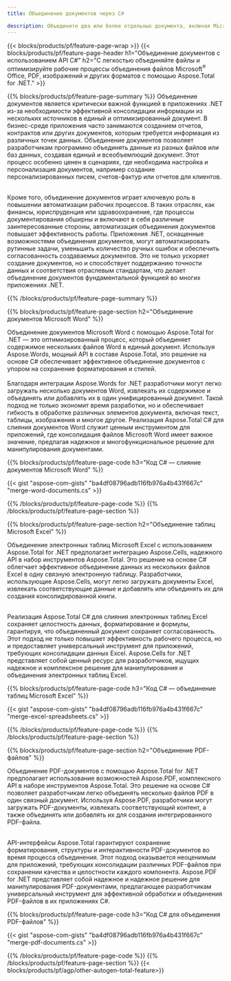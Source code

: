 ```yaml
---
title: Объединение документов через C# 

description: Объедините два или более отдельных документа, включая Microsoft Word, Excel, PowerPoint, PDF и изображения, с помощью приложения C#. Проверьте результаты объединения онлайн через приложение.
---
```


{{< blocks/products/pf/feature-page-wrap >}}
{{< blocks/products/pf/feature-page-header h1="Объединение документов с использованием API C#" h2="С легкостью объединяйте файлы и оптимизируйте рабочие процессы объединения файлов Microsoft<sup>&reg;</sup> Office, PDF, изображений и других форматов с помощью Aspose.Total for .NET." >}}

{{% blocks/products/pf/feature-page-summary %}}
Объединение документов является критически важной функцией в приложениях .NET из-за необходимости эффективной консолидации информации из нескольких источников в единый и оптимизированный документ. В бизнес-среде приложения часто занимаются созданием отчетов, контрактов или других документов, которым требуется информация из различных точек данных. Объединение документов позволяет разработчикам программно объединять данные из разных файлов или баз данных, создавая единый и всеобъемлющий документ. Этот процесс особенно ценен в сценариях, где необходима настройка и персонализация документов, например создание персонализированных писем, счетов-фактур или отчетов для клиентов.<br /><br />

Кроме того, объединение документов играет ключевую роль в повышении автоматизации рабочих процессов. В таких отраслях, как финансы, юриспруденция или здравоохранение, где процессы документирования обширны и включают в себя различные заинтересованные стороны, автоматизация объединения документов повышает эффективность работы. Приложения .NET, оснащенные возможностями объединения документов, могут автоматизировать рутинные задачи, уменьшить количество ручных ошибок и обеспечить согласованность создаваемых документов. Это не только ускоряет создание документов, но и способствует поддержанию точности данных и соответствия отраслевым стандартам, что делает объединение документов фундаментальной функцией во многих приложениях .NET.

{{% /blocks/products/pf/feature-page-summary  %}}

{{% blocks/products/pf/feature-page-section  h2="Объединение документов Microsoft Word" %}}

Объединение документов Microsoft Word с помощью Aspose.Total for .NET — это оптимизированный процесс, который объединяет содержимое нескольких файлов Word в единый документ. Используя Aspose.Words, мощный API в составе Aspose.Total, это решение на основе C# обеспечивает эффективное объединение документов с упором на сохранение форматирования и стилей. 
<br /><br />
Благодаря интеграции Aspose.Words for .NET разработчики могут легко загружать несколько документов Word, извлекать их содержимое и объединять или добавлять их в один унифицированный документ. Такой подход не только экономит время разработки, но и обеспечивает гибкость в обработке различных элементов документа, включая текст, таблицы, изображения и многое другое. Реализация Aspose.Total C# для слияния документов Word служит ценным инструментом для приложений, где консолидация файлов Microsoft Word имеет важное значение, предлагая надежное и многофункциональное решение для манипулирования документами.


{{% blocks/products/pf/feature-page-code h3="Код C# — слияние документов Microsoft Word" %}}

{{< gist "aspose-com-gists" "ba4df08796adb116fb976a4b431f667c" "merge-word-documents.cs" >}}

{{% /blocks/products/pf/feature-page-code  %}}
{{% /blocks/products/pf/feature-page-section %}}

{{% blocks/products/pf/feature-page-section  h2="Объединение таблиц Microsoft Excel" %}}

Объединение электронных таблиц Microsoft Excel с использованием Aspose.Total for .NET предполагает интеграцию Aspose.Cells, надежного API в набор инструментов Aspose.Total. Это решение на основе C# облегчает эффективное объединение данных из нескольких файлов Excel в одну связную электронную таблицу. Разработчики, использующие Aspose.Cells, могут легко загружать документы Excel, извлекать соответствующие данные и добавлять или объединять их для создания консолидированной книги. <br /> <br />

Реализация Aspose.Total C# для слияния электронных таблиц Excel сохраняет целостность данных, форматирование и формулы, гарантируя, что объединенный документ сохраняет согласованность. Этот подход не только повышает эффективность рабочего процесса, но и предоставляет универсальный инструмент для приложений, требующих консолидации данных Excel. Aspose.Cells for .NET представляет собой ценный ресурс для разработчиков, ищущих надежное и комплексное решение для манипулирования и объединения электронных таблиц Excel.


{{% blocks/products/pf/feature-page-code h3="Код C# — объединение таблиц Microsoft Excel" %}}

{{< gist "aspose-com-gists" "ba4df08796adb116fb976a4b431f667c" "merge-excel-spreadsheets.cs" >}}

{{% /blocks/products/pf/feature-page-code  %}}
{{% /blocks/products/pf/feature-page-section %}}


{{% blocks/products/pf/feature-page-section  h2="Объединение PDF-файлов" %}}

Объединение PDF-документов с помощью Aspose.Total for .NET предполагает использование возможностей Aspose.PDF, комплексного API в наборе инструментов Aspose.Total. Это решение на основе C# позволяет разработчикам легко объединять несколько файлов PDF в один связный документ. Используя Aspose.PDF, разработчики могут загружать PDF-документы, извлекать соответствующий контент, а также объединять или добавлять их для создания интегрированного PDF-файла. <br /><br />

API-интерфейсы Aspose.Total гарантируют сохранение форматирования, структуры и интерактивности PDF-документов во время процесса объединения. Этот подход оказывается неоценимым для приложений, требующих консолидации различных PDF-файлов при сохранении качества и целостности каждого компонента. Aspose.PDF for .NET представляет собой надежное и надежное решение для манипулирования PDF-документами, предлагающее разработчикам универсальный инструмент для эффективной обработки и объединения PDF-файлов в их приложениях C#. 

{{% blocks/products/pf/feature-page-code h3="Код C# для объединения PDF-файлов" %}}

{{< gist "aspose-com-gists" "ba4df08796adb116fb976a4b431f667c" "merge-pdf-documents.cs" >}}

{{% /blocks/products/pf/feature-page-code  %}}
{{% /blocks/products/pf/feature-page-section %}}
{{< blocks/products/pf/agp/other-autogen-total-feature>}}